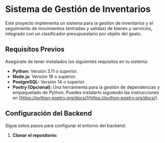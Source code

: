 # Sistema de Gestión de Inventarios

Este proyecto implementa un sistema para la gestión de inventarios y el seguimiento de movimientos (entradas y salidas) de bienes y servicios, integrado con un clasificador presupuestario por objeto del gasto.

## Requisitos Previos

Asegúrate de tener instalados los siguientes requisitos en tu sistema:

-   **Python:** Versión 3.11 o superior.
-   **Node.js:** Versión 18 o superior.
-   **PostgreSQL:** Versión 14 o superior.
-   **Poetry (Opcional):** Una herramienta para la gestión de dependencias y empaquetado de Python. Puedes instalarlo siguiendo las instrucciones en [https://python-poetry.org/docs/](https://python-poetry.org/docs/).

## Configuración del Backend

Sigue estos pasos para configurar el entorno del backend:

1.  **Clonar el repositorio:**
